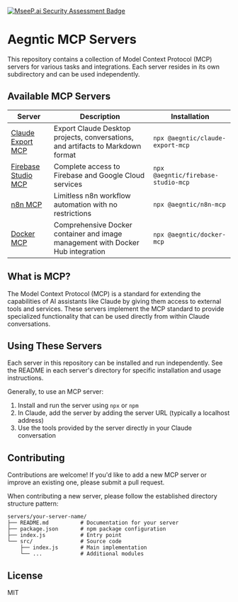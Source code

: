 [![MseeP.ai Security Assessment Badge](https://mseep.net/yellow-legged_gull_nbsw1b.jpg)](https://mseep.ai/app/aegntic-claude-export-mcp)

# Aegntic MCP Servers

This repository contains a collection of Model Context Protocol (MCP) servers for various tasks and integrations. Each server resides in its own subdirectory and can be used independently.

## Available MCP Servers

| Server | Description | Installation |
|--------|-------------|-------------|
| [Claude Export MCP](servers/claude-export-mcp) | Export Claude Desktop projects, conversations, and artifacts to Markdown format | `npx @aegntic/claude-export-mcp` |
| [Firebase Studio MCP](servers/firebase-studio-mcp) | Complete access to Firebase and Google Cloud services | `npx @aegntic/firebase-studio-mcp` |
| [n8n MCP](servers/n8n-mcp) | Limitless n8n workflow automation with no restrictions | `npx @aegntic/n8n-mcp` |
| [Docker MCP](servers/docker-mcp) | Comprehensive Docker container and image management with Docker Hub integration | `npx @aegntic/docker-mcp` |

## What is MCP?

The Model Context Protocol (MCP) is a standard for extending the capabilities of AI assistants like Claude by giving them access to external tools and services. These servers implement the MCP standard to provide specialized functionality that can be used directly from within Claude conversations.

## Using These Servers

Each server in this repository can be installed and run independently. See the README in each server's directory for specific installation and usage instructions.

Generally, to use an MCP server:

1. Install and run the server using `npx` or `npm`
2. In Claude, add the server by adding the server URL (typically a localhost address)
3. Use the tools provided by the server directly in your Claude conversation

## Contributing

Contributions are welcome! If you'd like to add a new MCP server or improve an existing one, please submit a pull request.

When contributing a new server, please follow the established directory structure pattern:

```
servers/your-server-name/
├── README.md          # Documentation for your server
├── package.json       # npm package configuration  
├── index.js           # Entry point
└── src/               # Source code
    ├── index.js       # Main implementation
    └── ...            # Additional modules
```

## License

MIT
